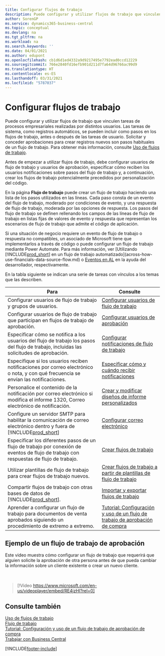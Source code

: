 ```yaml
---
title: Configurar flujos de trabajo
description: Puede configurar y utilizar flujos de trabajo que vinculen tareas de procesos empresariales realizadas por distintos usuarios. Conozca los diferentes pasos que debe seguir.
author: SorenGP
ms.service: dynamics365-business-central
ms.topic: conceptual
ms.devlang: na
ms.tgt_pltfrm: na
ms.workload: na
ms.search.keywords: ''
ms.date: 04/01/2021
ms.author: edupont
ms.openlocfilehash: cb1d6d1ed4332a9d9217495e7792ead0ccd12229
ms.sourcegitcommit: 766e2840fd16efb901d211d7fa64d96766ac99d9
ms.translationtype: HT
ms.contentlocale: es-ES
ms.lasthandoff: 03/31/2021
ms.locfileid: "5787037"
---
```

# <a name="set-up-workflows"></a>Configurar flujos de trabajo

Puede configurar y utilizar flujos de trabajo que vinculen tareas de procesos empresariales realizadas por distintos usuarios. Las tareas de sistema, como registros automáticos, se pueden incluir como pasos en los flujos de trabajo, antes o después de las tareas de usuario. Solicitar y conceder aprobaciones para crear registros nuevos son pasos habituales de un flujo de trabajo. Para obtener más información, consulte [Uso de flujos de trabajo](across-use-workflows.md).  

 Antes de empezar a utilizar flujos de trabajo, debe configurar usuarios de flujo de trabajo y usuarios de aprobación, especificar cómo reciben los usuarios notificaciones sobre pasos del flujo de trabajo y, a continuación, crear los flujos de trabajo potencialmente precedidos por personalización del código.  

 En la página **Flujo de trabajo** puede crear un flujo de trabajo haciendo una lista de los pasos utilizados en las líneas. Cada paso consta de un evento del flujo de trabajo, moderado por condiciones de evento, y una respuesta de flujo de trabajo, moderada por las opciones de respuesta. Los pasos del flujo de trabajo se definen rellenando los campos de las líneas de flujo de trabajo en listas fijas de valores de evento y respuesta que representan los escenarios de flujo de trabajo que admite el código de aplicación.  

 Si una situación de negocio requiere un evento de flujo de trabajo o respuesta no compatibles, un asociado de Microsoft tiene que implementarlos a través de código o puede configurar un flujo de trabajo mediante Power Automate. Para más información, ver [Utilizando [!INCLUDE[prod_short](includes/prod_short.md)] en un flujo de trabajo automatizado](across-how-use-financials-data-source-flow.md) o [Eventos en AL](/dynamics365/business-central/dev-itpro/developer/devenv-events-in-al) en la ayuda del desarrollador, respectivamente.

 En la tabla siguiente se indican una serie de tareas con vínculos a los temas que las describen.  

|**Para**|**Consulte**|  
|------------|-------------|  
|Configurar usuarios de flujo de trabajo y grupos de usuarios.|[Configurar usuarios de flujo de trabajo](across-how-to-set-up-workflow-users.md)|  
|Configurar usuarios de flujo de trabajo que participan en flujos de trabajo de aprobación.|[Configurar usuarios de aprobación](across-how-to-set-up-approval-users.md)|  
|Especificar cómo se notifica a los usuarios del flujo de trabajo los pasos del flujo de trabajo, incluidas las solicitudes de aprobación.|[Configurar notificaciones de flujo de trabajo](across-setting-up-workflow-notifications.md)|  
|Especifique si los usuarios reciben notificaciones por correo electrónico o nota, y con qué frecuencia se envían las notificaciones.|[Especificar cómo y cuándo recibir notificaciones](across-how-to-specify-when-and-how-to-receive-notifications.md)|  
|Personalice el contenido de la notificación por correo electrónico si modifica el informe 1320, Correo electrónico de notificación.|[Crear y modificar diseños de informe personalizados](ui-how-create-custom-report-layout.md)|  
|Configure un servidor SMTP para habilitar la comunicación de correo electrónico dentro y fuera de [!INCLUDE[prod_short](includes/prod_short.md)]|[Configurar correo electrónico](admin-how-setup-email.md)|
|Especificar los diferentes pasos de un flujo de trabajo por conexión de eventos de flujo de trabajo con respuestas de flujo de trabajo.|[Crear flujos de trabajo](across-how-to-create-workflows.md)|  
|Utilizar plantillas de flujo de trabajo para crear flujos de trabajo nuevos.|[Crear flujos de trabajo a partir de plantillas de flujo de trabajo](across-how-to-create-workflows-from-workflow-templates.md)|  
|Compartir flujos de trabajo con otras bases de datos de [!INCLUDE[prod_short](includes/prod_short.md)].|[Importar y exportar flujos de trabajo](across-how-to-export-and-import-workflows.md)|  
|Aprender a configurar un flujo de trabajo para documentos de venta aprobados siguiendo un procedimiento de extremo a extremo.|[Tutorial: Configuración y uso de un flujo de trabajo de aprobación de compra](walkthrough-setting-up-and-using-a-purchase-approval-workflow.md)|  

## <a name="example-of-an-approval-workflow"></a>Ejemplo de un flujo de trabajo de aprobación
Este video muestra cómo configurar un flujo de trabajo que requerirá que alguien solicite la aprobación de otra persona antes de que pueda cambiar la información sobre un cliente existente o crear un nuevo cliente.  
<br><br>  

> [!Video https://www.microsoft.com/en-us/videoplayer/embed/RE4jzHI?rel=0]

## <a name="see-also"></a>Consulte también  
 [Uso de flujos de trabajo](across-use-workflows.md)   
 [Flujo de trabajo](across-workflow.md)   
 [Tutorial: Configuración y uso de un flujo de trabajo de aprobación de compra](walkthrough-setting-up-and-using-a-purchase-approval-workflow.md)  
 [Trabajar con Business Central](ui-work-product.md)


[!INCLUDE[footer-include](includes/footer-banner.md)]